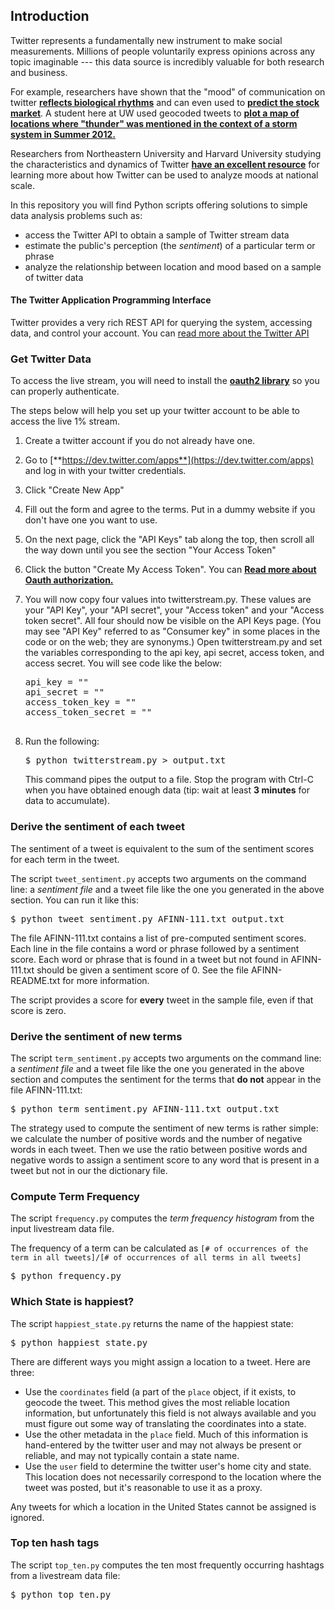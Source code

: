 ## Introduction

Twitter represents a fundamentally new instrument to make social measurements. Millions of people voluntarily express opinions across any topic imaginable --- this data source is incredibly valuable for both research and business.

For example, researchers have shown that the "mood" of communication on twitter [**reflects biological rhythms**](http://www.nytimes.com/2011/09/30/science/30twitter.html) and can even used to [**predict the stock market**](http://arxiv.org/pdf/1010.3003&embedded=true). A student here at UW used geocoded tweets to [**plot a map of locations where "thunder" was mentioned in the context of a storm system in Summer 2012.**](http://cliffmass.blogspot.com/2012/07/thunderstorm-fest.html)

Researchers from Northeastern University and Harvard University studying the characteristics and dynamics of Twitter [**have an excellent resource**](http://www.ccs.neu.edu/home/amislove/twittermood/) for learning more about how Twitter can be used to analyze moods at national scale.

In this repository you will find Python scripts offering solutions to simple data analysis problems such as:

*   access the Twitter API to obtain a sample of Twitter stream data
*   estimate the public's perception (the _sentiment_) of a particular term or phrase
*   analyze the relationship between location and mood based on a sample of twitter data

#### The Twitter Application Programming Interface

Twitter provides a very rich REST API for querying the system, accessing data, and control your account. You can [read more about the Twitter API](https://dev.twitter.com/docs)

### Get Twitter Data

To access the live stream, you will need to install the [**oauth2 library**](http://pypi.python.org/pypi/oauth2/) so you can properly authenticate.

The steps below will help you set up your twitter account to be able to access the live 1% stream.

1.  Create a twitter account if you do not already have one.
2.  Go to [**https://dev.twitter.com/apps**](https://dev.twitter.com/apps) and log in with your twitter credentials.
3.  Click "Create New App"
4.  Fill out the form and agree to the terms. Put in a dummy website if you don't have one you want to use.
5.  On the next page, click the "API Keys" tab along the top, then scroll all the way down until you see the section "Your Access Token"
6.  Click the button "Create My Access Token". You can [**Read more about Oauth authorization.**](https://dev.twitter.com/docs/auth)
7.  You will now copy four values into twitterstream.py. These values are your "API Key", your "API secret", your "Access token" and your "Access token secret". All four should now be visible on the API Keys page. (You may see "API Key" referred to as "Consumer key" in some places in the code or on the web; they are synonyms.) Open twitterstream.py and set the variables corresponding to the api key, api secret, access token, and access secret. You will see code like the below:

    <pre>api_key = "<Enter api key>"
    api_secret = "<Enter api secret>"
    access_token_key = "<Enter your access token key here>"
    access_token_secret = "<Enter your access token secret here>"

    </pre>

8.  Run the following: 

    <pre>$ python twitterstream.py > output.txt</pre>

    This command pipes the output to a file. Stop the program with Ctrl-C when you have obtained enough data (tip: wait at least **3 minutes** for data to accumulate). 

### Derive the sentiment of each tweet

The sentiment of a tweet is equivalent to the sum of the sentiment scores for each term in the tweet.

The script `tweet_sentiment.py` accepts two arguments on the command line: a _sentiment file_ and a tweet file like the one you generated in the above section. You can run it like this:

<pre>$ python tweet_sentiment.py AFINN-111.txt output.txt</pre>

The file AFINN-111.txt contains a list of pre-computed sentiment scores. Each line in the file contains a word or phrase followed by a sentiment score. Each word or phrase that is found in a tweet but not found in AFINN-111.txt should be given a sentiment score of 0\. See the file AFINN-README.txt for more information.

The script provides a score for **every** tweet in the sample file, even if that score is zero. 

### Derive the sentiment of new terms

The script `term_sentiment.py` accepts two arguments on the command line: a _sentiment file_ and a tweet file like the one you generated in the above section and computes the sentiment for the terms that **do not** appear in the file AFINN-111.txt:

<pre>$ python term_sentiment.py AFINN-111.txt output.txt</pre>

The strategy used to compute the sentiment of new terms is rather simple: we calculate the number of positive words and the number of negative words in each tweet. Then we use the ratio between positive words and negative words to assign a sentiment score to any word that is present in a tweet but not in our the dictionary file. 

### Compute Term Frequency

The script `frequency.py` computes the _term frequency histogram_ from the input livestream data file.

The frequency of a term can be calculated as `[# of occurrences of the term in all tweets]/[# of occurrences of all terms in all tweets]`

<pre>$ python frequency.py <tweet_file></pre>

### Which State is happiest?

The script `happiest_state.py` returns the name of the happiest state:

<pre>$ python happiest_state.py <sentiment_file> <tweet_file></pre>

There are different ways you might assign a location to a tweet. Here are three:

*   Use the `coordinates` field (a part of the `place` object, if it exists, to geocode the tweet. This method gives the most reliable location information, but unfortunately this field is not always available and you must figure out some way of translating the coordinates into a state.
*   Use the other metadata in the `place` field. Much of this information is hand-entered by the twitter user and may not always be present or reliable, and may not typically contain a state name.
*   Use the `user` field to determine the twitter user's home city and state. This location does not necessarily correspond to the location where the tweet was posted, but it's reasonable to use it as a proxy.

Any tweets for which a location in the United States cannot be assigned is ignored. 

### Top ten hash tags

The script `top_ten.py` computes the ten most frequently occurring hashtags from a livestream data file:

<pre>$ python top_ten.py <tweet_file></pre>


